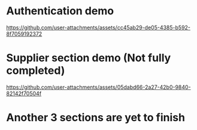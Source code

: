 # Authentication demo

https://github.com/user-attachments/assets/cc45ab29-de05-4385-b592-8f7059192372

# Supplier section demo (Not fully completed)

https://github.com/user-attachments/assets/05dabd66-2a27-42b0-9840-82142f70504f

# Another 3 sections are yet to finish
